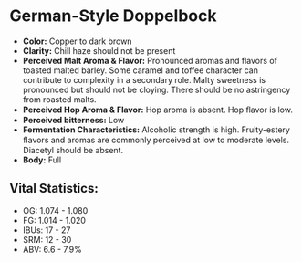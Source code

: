 # German-Style Doppelbock

- **Color:** Copper to dark brown
- **Clarity:** Chill haze should not be present
- **Perceived Malt Aroma & Flavor:** Pronounced aromas and flavors of toasted malted barley. Some caramel and toffee character can contribute to complexity in a secondary role. Malty sweetness is pronounced but should not be cloying. There should be no astringency from roasted malts.
- **Perceived Hop Aroma & Flavor:** Hop aroma is absent. Hop ﬂavor is low.
- **Perceived bitterness:** Low
- **Fermentation Characteristics:** Alcoholic strength is high. Fruity-estery ﬂavors and aromas are commonly perceived at low to moderate levels. Diacetyl should be absent.
- **Body:** Full

## Vital Statistics:

- OG: 1.074 - 1.080
- FG: 1.014 - 1.020
- IBUs: 17 - 27
- SRM: 12 - 30
- ABV: 6.6 - 7.9%
